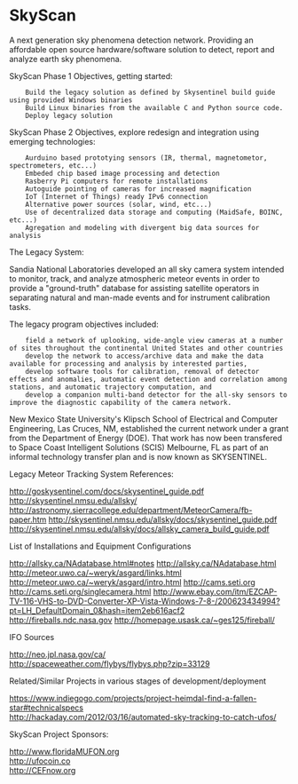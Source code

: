 # SkyScan

A next generation sky phenomena detection network. Providing an affordable open source hardware/software solution to detect, report and analyze earth sky phenomena.

SkyScan Phase 1 Objectives, getting started:

        Build the legacy solution as defined by Skysentinel build guide using provided Windows binaries
        Build Linux binaries from the available C and Python source code.
        Deploy legacy solution

SkyScan Phase 2 Objectives, explore redesign and integration using emerging technologies:

        Aurduino based prototying sensors (IR, thermal, magnetometor, spectrometers, etc...)
        Embeded chip based image processing and detection
        Rasberry Pi computers for remote installations
        Autoguide pointing of cameras for increased magnification  
        IoT (Internet of Things) ready IPv6 connection  
        Alternative power sources (solar, wind, etc...)  
        Use of decentralized data storage and computing (MaidSafe, BOINC, etc...)   
        Agregation and modeling with divergent big data sources for analysis 



The Legacy System:

Sandia National Laboratories developed an all sky camera system intended to monitor, track, and analyze atmospheric meteor events in order to provide a "ground-truth" database for assisting satellite operators in separating natural and man-made events and for instrument calibration tasks.
  
The legacy program objectives included: 

        field a network of uplooking, wide-angle view cameras at a number of sites throughout the continental United States and other countries
        develop the network to access/archive data and make the data available for processing and analysis by interested parties,
        develop software tools for calibration, removal of detector effects and anomalies, automatic event detection and correlation among stations, and automatic trajectory computation, and 
        develop a companion multi-band detector for the all-sky sensors to improve the diagnostic capability of the camera network.
         
 
New Mexico State University's Klipsch School of Electrical and Computer Engineering, Las Cruces, NM, established the current network under a grant from the Department of Energy (DOE). That work has now been transfered to Space Coast Intelligent Solutions (SCIS) Melbourne, FL as part of an informal technology transfer plan and is now known as SKYSENTINEL.


Legacy Meteor Tracking System References:

http://goskysentinel.com/docs/skysentinel_guide.pdf
http://skysentinel.nmsu.edu/allsky/
http://astronomy.sierracollege.edu/department/MeteorCamera/fb-paper.htm
http://skysentinel.nmsu.edu/allsky/docs/skysentinel_guide.pdf
http://skysentinel.nmsu.edu/allsky/docs/allsky_camera_build_guide.pdf
  
List of Installations and Equipment Configurations

http://allsky.ca/NAdatabase.html#notes
http://allsky.ca/NAdatabase.html
http://meteor.uwo.ca/~weryk/asgard/links.html
http://meteor.uwo.ca/~weryk/asgard/intro.html
http://cams.seti.org
http://cams.seti.org/singlecamera.html
http://www.ebay.com/itm/EZCAP-TV-116-VHS-to-DVD-Converter-XP-Vista-Windows-7-8-/200623434994?pt=LH_DefaultDomain_0&hash=item2eb616acf2
http://fireballs.ndc.nasa.gov
http://homepage.usask.ca/~ges125/fireball/

IFO Sources

http://neo.jpl.nasa.gov/ca/  
http://spaceweather.com/flybys/flybys.php?zip=33129  

Related/Similar Projects in various stages of development/deployment
  
https://www.indiegogo.com/projects/project-heimdal-find-a-fallen-star#technicalspecs  
http://hackaday.com/2012/03/16/automated-sky-tracking-to-catch-ufos/  
  
SkyScan Project Sponsors:
 
http://www.floridaMUFON.org   
http://ufocoin.co   
http://CEFnow.org  

  





 




